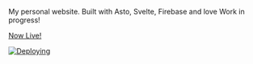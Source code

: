 My personal website. Built with Asto, Svelte, Firebase and love
Work in progress!

[Now Live!](https://andrea.mangione.dev/)

[![Deploying](https://github.com/MangioneAndrea/andrea.mangione.dev/actions/workflows/firebase-hosting-merge.yml/badge.svg)](https://github.com/MangioneAndrea/andrea.mangione.dev/actions/workflows/firebase-hosting-merge.yml)
